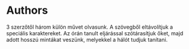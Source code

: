 # Authors

3 szerzőtől három külön művet olvasunk. A szövegből eltávolítjuk a speciális karaktereket.
Az órán tanult eljárással szótárasítjuk őket, majd adott hosszú mintákat veszünk, melyekkel a hálót tudjuk tanítani.
